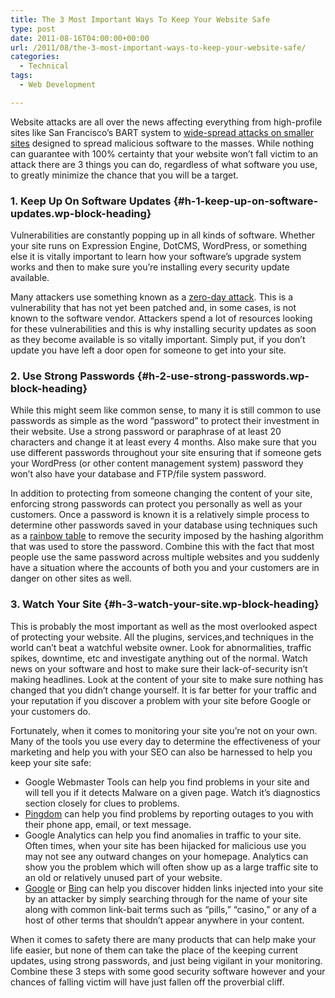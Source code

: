 ```yaml
---
title: The 3 Most Important Ways To Keep Your Website Safe
type: post
date: 2011-08-16T04:00:00+00:00
url: /2011/08/the-3-most-important-ways-to-keep-your-website-safe/
categories:
  - Technical
tags:
  - Web Development

---
```

Website attacks are all over the news affecting everything from high-profile sites like San Francisco’s BART system to <a title="Millions of Web pages are hacker landmines" href="http://www.usatoday.com/money/industries/technology/2011-08-11-mass-website-hacking_n.htm" target="_blank" rel="noopener noreferrer">wide-spread attacks on smaller sites</a> designed to spread malicious software to the masses. While nothing can guarantee with 100% certainty that your website won’t fall victim to an attack there are 3 things you can do, regardless of what software you use, to greatly minimize the chance that you will be a target.

### 1. Keep Up On Software Updates {#h-1-keep-up-on-software-updates.wp-block-heading}

Vulnerabilities are constantly popping up in all kinds of software. Whether your site runs on Expression Engine, DotCMS, WordPress, or something else it is vitally important to learn how your software’s upgrade system works and then to make sure you’re installing every security update available.

Many attackers use something known as a <a title="Zero-day attack on Wikipedia" href="http://en.wikipedia.org/wiki/Zero-day_attack" target="_blank" rel="noopener noreferrer">zero-day attack</a>. This is a vulnerability that has not yet been patched and, in some cases, is not known to the software vendor. Attackers spend a lot of resources looking for these vulnerabilities and this is why installing security updates as soon as they become available is so vitally important. Simply put, if you don’t update you have left a door open for someone to get into your site.

### 2. Use Strong Passwords {#h-2-use-strong-passwords.wp-block-heading}

While this might seem like common sense, to many it is still common to use passwords as simple as the word “password” to protect their investment in their website. Use a strong password or paraphrase of at least 20 characters and change it at least every 4 months. Also make sure that you use different passwords throughout your site ensuring that if someone gets your WordPress (or other content management system) password they won’t also have your database and FTP/file system password.

In addition to protecting from someone changing the content of your site, enforcing strong passwords can protect you personally as well as your customers. Once a password is known it is a relatively simple process to determine other passwords saved in your database using techniques such as a <a title="Rainbow Table on Wikipedia" href="http://en.wikipedia.org/wiki/Rainbow_table" target="_blank" rel="noopener noreferrer">rainbow table</a> to remove the security imposed by the hashing algorithm that was used to store the password. Combine this with the fact that most people use the same password across multiple websites and you suddenly have a situation where the accounts of both you and your customers are in danger on other sites as well.

### 3. Watch Your Site {#h-3-watch-your-site.wp-block-heading}

This is probably the most important as well as the most overlooked aspect of protecting your website. All the plugins, services,and techniques in the world can’t beat a watchful website owner. Look for abnormalities, traffic spikes, downtime, etc and investigate anything out of the normal. Watch news on your software and host to make sure their lack-of-security isn’t making headlines. Look at the content of your site to make sure nothing has changed that you didn’t change yourself. It is far better for your traffic and your reputation if you discover a problem with your site before Google or your customers do.

Fortunately, when it comes to monitoring your site you’re not on your own. Many of the tools you use every day to determine the effectiveness of your marketing and help you with your SEO can also be harnessed to help you keep your site safe:

<ul class="wp-block-list">
  <li>
    Google Webmaster Tools can help you find problems in your site and will tell you if it detects Malware on a given page. Watch it’s diagnostics section closely for clues to problems.
  </li>
  <li>
    <a title="Pingdom" href="http://pingdom.com/" target="_blank" rel="noopener noreferrer">Pingdom</a> can help you find problems by reporting outages to you with their phone app, email, or text message.
  </li>
  <li>
    Google Analytics can help you find anomalies in traffic to your site. Often times, when your site has been hijacked for malicious use you may not see any outward changes on your homepage. Analytics can show you the problem which will often show up as a large traffic site to an old or relatively unused part of your website.
  </li>
  <li>
    <a title="Google" href="https://www.google.com/" target="_blank" rel="noopener noreferrer">Google</a> or <a title="Bing" href="http://www.bing.com" target="_blank" rel="noopener noreferrer">Bing</a> can help you discover hidden links injected into your site by an attacker by simply searching through for the name of your site along with common link-bait terms such as “pills,” “casino,” or any of a host of other terms that shouldn’t appear anywhere in your content.
  </li>
</ul>

When it comes to safety there are many products that can help make your life easier, but none of them can take the place of the keeping current updates, using strong passwords, and just being vigilant in your monitoring. Combine these 3 steps with some good security software however and your chances of falling victim will have just fallen off the proverbial cliff.